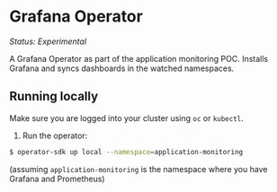 # Grafana Operator

*Status: Experimental*

A Grafana Operator as part of the application monitoring POC. Installs Grafana and syncs dashboards in the watched namespaces.

## Running locally

Make sure you are logged into your cluster using `oc` or `kubectl`.

1. Run the operator:

```sh
$ operator-sdk up local --namespace=application-monitoring
```

(assuming `application-monitoring` is the namespace where you have Grafana and Prometheus)